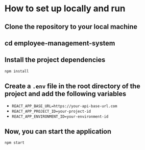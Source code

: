 # How to set up locally and run

## Clone the repository to your local machine

## cd employee-management-system

## Install the project dependencies

`npm install`

## Create a `.env` file in the root directory of the project and add the following variables

- `REACT_APP_BASE_URL=https://your-api-base-url.com`
- `REACT_APP_PROJECT_ID=your-project-id`
- `REACT_APP_ENVIRONMENT_ID=your-environment-id`

## Now, you can start the application

`npm start`
